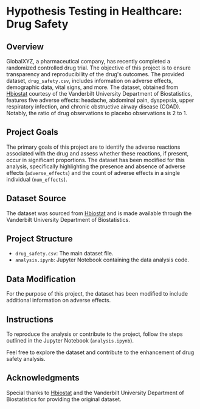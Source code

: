 # Hypothesis Testing in Healthcare: Drug Safety

## Overview

GlobalXYZ, a pharmaceutical company, has recently completed a randomized controlled drug trial. The objective of this project is to ensure transparency and reproducibility of the drug's outcomes. The provided dataset, `drug_safety.csv`, includes information on adverse effects, demographic data, vital signs, and more. The dataset, obtained from [Hbiostat](https://hbiostat.org/data/) courtesy of the Vanderbilt University Department of Biostatistics, features five adverse effects: headache, abdominal pain, dyspepsia, upper respiratory infection, and chronic obstructive airway disease (COAD). Notably, the ratio of drug observations to placebo observations is 2 to 1.

## Project Goals

The primary goals of this project are to identify the adverse reactions associated with the drug and assess whether these reactions, if present, occur in significant proportions. The dataset has been modified for this analysis, specifically highlighting the presence and absence of adverse effects (`adverse_effects`) and the count of adverse effects in a single individual (`num_effects`).

## Dataset Source

The dataset was sourced from [Hbiostat](https://hbiostat.org/data/) and is made available through the Vanderbilt University Department of Biostatistics.

## Project Structure

- `drug_safety.csv`: The main dataset file.
- `analysis.ipynb`: Jupyter Notebook containing the data analysis code.

## Data Modification

For the purpose of this project, the dataset has been modified to include additional information on adverse effects.

## Instructions

To reproduce the analysis or contribute to the project, follow the steps outlined in the Jupyter Notebook (`analysis.ipynb`). 

Feel free to explore the dataset and contribute to the enhancement of drug safety analysis.

## Acknowledgments

Special thanks to [Hbiostat](https://hbiostat.org/data/) and the Vanderbilt University Department of Biostatistics for providing the original dataset.

